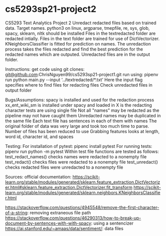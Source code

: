 # cs5293sp21-project2
CS5293 Text Analytics Project 2
Unredact redacted files based on trained data. Target names.
python3 on linux, argparse, tmepfile, re, sys, glob, spacy, sklearn, nltk should be installed
Files in the textredacted folder are redacted intially. Files in the text folder are trained for use of DictVectorizer. KNeighborsClassifier is fitted for prediction on names.
The unredaction process takes the files redacted and find the best prediction for the redacted names which are outputed. Unredacted files are in the output folder.

Instructions:
get code using git clones: git@github.com:ChrisNguyen99/cs5293sp21-project1.git
run using: pipenv run python main.py --input '../textredacted/*.txt'
Here the input flag specifies where to find files for redacting files
Check unredacted files in output folder

Bugs/Assumptions:
spacy is installed and used for the redaction process
xx_ent_wiki_sm is installed under spacy and loaded in
X is the redacting character
tests are using single file
Not all "names" may be redacted as the pipeline may not have caught them
Unredacted names may be duplicated in the same file
Each text file has sentences in each of them with names
The original folder of data was very large and took too much time to parse. Number of files has been reduced to use
Grabbing features looks at length, word id, character id, and spaces

Testing:
For installation of pytest: pipenc install pytest
For running tests: pipenv run python -m pytest
Within test file functions are tested as follows:
test_redact_names() checks names were redacted to a nonempty file
test_redact() checks files were redacted to a nonempty file
test_unredact() checks redacted files were unredacted to a nonempty file

Sources:
official documentation:
https://scikit-learn.org/stable/modules/generated/sklearn.feature_extraction.DictVectorizer.html#sklearn.feature_extraction.DictVectorizer.fit_transform
https://scikit-learn.org/stable/modules/generated/sklearn.neighbors.KNeighborsClassifier.html

https://stackoverflow.com/questions/4945548/remove-the-first-character-of-a-string: removing extraneous file path
https://stackoverflow.com/questions/46290313/how-to-break-up-document-by-sentences-with-with-spacy: using a sentencizer
https://ai.stanford.edu/~amaas/data/sentiment/: data files
